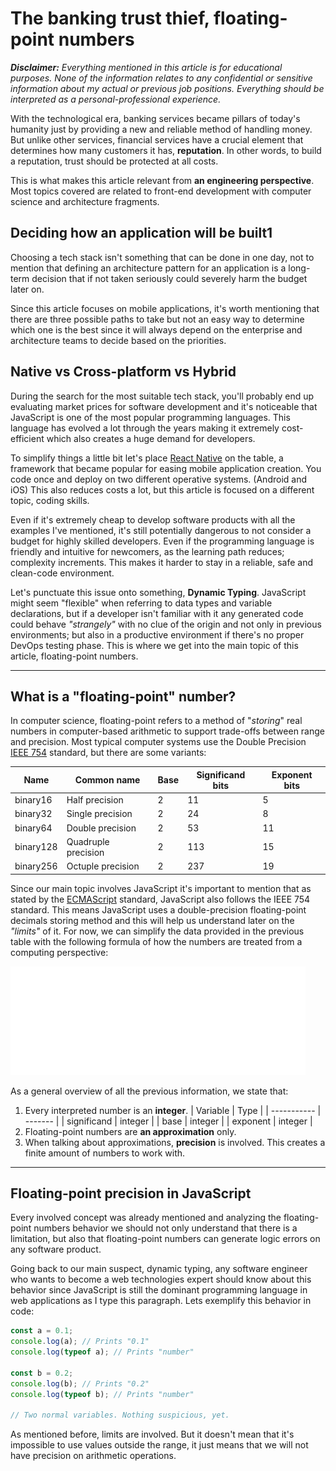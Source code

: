 <!--
   AUTHOR=Kelly
   COMPLEXITY=3
   CATEGORY=SoftwareArchitecture
   LAST_MODIFIED=2022-08-22
   KEYWORDS=JavaScript,MobileBanking,FrontEnd
   DESCRIPTION=Banking services are pillars of today's humanity but how do they adventure into technological challenges without risking reliability? The answer is that most companies don't handle it correctly and either they remain in deprecated technologies or risk more than they should. This article works as a guide on how to identify these problems on a mobile architecture and how you can prevent them as a Software Engineer.
-->

# The banking trust thief, floating-point numbers

***Disclaimer:** Everything mentioned in this article is for educational purposes. None of the information relates to any confidential or sensitive information about my actual or previous job positions. Everything should be interpreted as a personal-professional experience.*

With the technological era, banking services became pillars of today's humanity just by providing a new and reliable method of handling money. But unlike other services, financial services have a crucial element that determines how many customers it has, **reputation**. In other words, to build a reputation, trust should be protected at all costs.

This is what makes this article relevant from **an engineering perspective**. Most topics covered are related to front-end development with computer science and architecture fragments.

## Deciding how an application will be built1

Choosing a tech stack isn't something that can be done in one day, not to mention that defining an architecture pattern for an application is a long-term decision that if not taken seriously could severely harm the budget later on.

Since this article focuses on mobile applications, it's worth mentioning that there are three possible paths to take but not an easy way to determine which one is the best since it will always depend on the enterprise and architecture teams to decide based on the priorities.

## Native vs Cross-platform vs Hybrid

During the search for the most suitable tech stack, you'll probably end up evaluating market prices for software development and it's noticeable that JavaScript is one of the most popular programming languages. This language has evolved a lot through the years making it extremely cost-efficient which also creates a huge demand for developers.

To simplify things a little bit let's place [React Native](https://reactnative.dev/) on the table, a framework that became popular for easing mobile application creation. You code once and deploy on two different operative systems. (Android and iOS) This also reduces costs a lot, but this article is focused on a different topic, coding skills.

Even if it's extremely cheap to develop software products with all the examples I've mentioned, it's still potentially dangerous to not consider a budget for highly skilled developers. Even if the programming language is friendly and intuitive for newcomers, as the learning path reduces; complexity increments. This makes it harder to stay in a reliable, safe and clean-code environment.

Let's punctuate this issue onto something, **Dynamic Typing**. JavaScript might seem "flexible" when referring to data types and variable declarations, but if a developer isn't familiar with it any generated code could behave *"strangely"* with no clue of the origin and not only in previous environments; but also in a productive environment if there's no proper DevOps testing phase. This is where we get into the main topic of this article, floating-point numbers.

---

## What is a "floating-point" number?

In computer science, floating-point refers to a method of "*storing*" real numbers in computer-based arithmetic to support trade-offs between range and precision. Most typical computer systems use the Double Precision [IEEE 754](https://wikipedia.org/wiki/IEEE_754) standard, but there are some variants:

| Name      | Common name         | Base | Significand bits | Exponent bits |
| --------- | ------------------- | ---- | ---------------- | ------------- |
| binary16  | Half precision      | 2    | 11               | 5             |
| binary32  | Single precision    | 2    | 24               | 8             |
| binary64  | Double precision    | 2    | 53               | 11            |
| binary128 | Quadruple precision | 2    | 113              | 15            |
| binary256 | Octuple precision   | 2    | 237              | 19            |

Since our main topic involves JavaScript it's important to mention that as stated by the [ECMAScript](https://www.ecma-international.org/technical-committees/tc39/) standard, JavaScript also follows the IEEE 754 standard. This means JavaScript uses a double-precision floating-point decimals storing method and this will help us understand later on the *"limits"* of it. For now, we can simplify the data provided in the previous table with the following formula of how the numbers are treated from a computing perspective:

![Floating-point formula example](/assets/floating-point-formula-example-white.png)

As a general overview of all the previous information, we state that:

1. Every interpreted number is an **integer**.
   | Variable    | Type    |
   | ----------- | ------- |
   | significand | integer |
   | base        | integer |
   | exponent    | integer |
2. Floating-point numbers are **an approximation** only.
3. When talking about approximations, **precision** is involved. This creates a finite amount of numbers to work with.

---

## Floating-point precision in JavaScript

Every involved concept was already mentioned and analyzing the floating-point numbers behavior we should not only understand that there is a limitation, but also that floating-point numbers can generate logic errors on any software product.

Going back to our main suspect, dynamic typing, any software engineer who wants to become a web technologies expert should know about this behavior since JavaScript is still the dominant programming language in web applications as I type this paragraph. Lets exemplify this behavior in code:

```javascript
const a = 0.1;
console.log(a); // Prints "0.1"
console.log(typeof a); // Prints "number"

const b = 0.2;
console.log(b); // Prints "0.2"
console.log(typeof b); // Prints "number"

// Two normal variables. Nothing suspicious, yet.
```

As mentioned before, limits are involved. But it doesn't mean that it's impossible to use values outside the range, it just means that we will not have precision on arithmetic operations.
